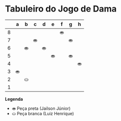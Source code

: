 # Tabuleiro do Jogo de Dama

|   | a | b | c | d | e | f | g | h |
|---|---|---|---|---|---|---|---|---|
| 8 |   |  |   |  |   | ⛂ |   |  |
| 7 |  |   | ⛂ |   |  |   | ⛂ |   |
| 6 |   | ⛂ |   |⛂  |   |  |   |  |
| 5 |   |   |   |   | ⛂  |   | ⛂ |   |
| 4 |   |   |   |   |   |   |   | ⛂ |
| 3 |⛂  |   |  |   |   |   |  |   |
| 2 |   | ⛀ |    |   |   |  |   |  |
| 1 |  |   |  | |  |   |   |   |

**Legenda**

- ⛂ Peça preta (Jailson Júnior)
- ⛀ Peça branca (Luiz Henrique)